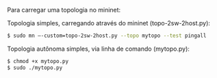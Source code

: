 Para carregar uma topologia no mininet:

Topologia simples, carregando através do mininet (topo-2sw-2host.py):
```bash
$ sudo mn –-custom=topo-2sw-2host.py --topo mytopo --test pingall
```

Topologia autônoma simples, via linha de comando (mytopo.py):
```bash
$ chmod +x mytopo.py
$ sudo ./mytopo.py
```